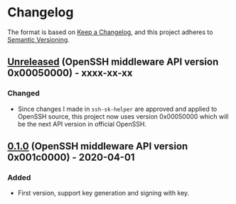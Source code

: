 # Changelog

The format is based on [Keep a Changelog](https://keepachangelog.com/en/1.0.0/),
and this project adheres to [Semantic Versioning](https://semver.org/spec/v2.0.0.html).

## [Unreleased] (OpenSSH middleware API version 0x00050000) - xxxx-xx-xx

### Changed

- Since changes I made in `ssh-sk-helper` are approved and applied to OpenSSH source, this project now uses version 0x00050000 which will be the next API version in official OpenSSH.

## [0.1.0] (OpenSSH middleware API version 0x001c0000) - 2020-04-01

### Added

- First version, support key generation and signing with key.

[Unreleased]: https://github.com/tavrez/openssh-sk-winhello/compare/v0.1.0...HEAD
[0.2.0]: https://github.com/tavrez/openssh-sk-winhello/compare/v0.1.0...v0.2.0
[0.1.0]: https://github.com/tavrez/openssh-sk-winhello/releases/tag/v0.1.0
